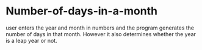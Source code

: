 # Number-of-days-in-a-month
user enters the year and month in numbers and the program generates the number of days in that month. However it also determines whether the year is a leap year or not.
